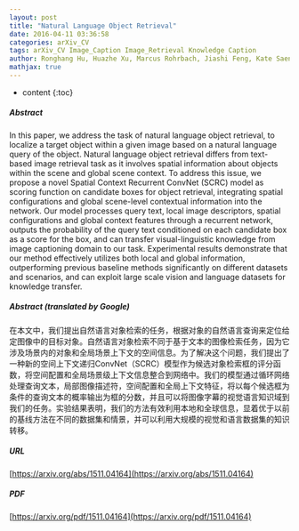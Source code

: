 ```yaml
---
layout: post
title: "Natural Language Object Retrieval"
date: 2016-04-11 03:36:58
categories: arXiv_CV
tags: arXiv_CV Image_Caption Image_Retrieval Knowledge Caption
author: Ronghang Hu, Huazhe Xu, Marcus Rohrbach, Jiashi Feng, Kate Saenko, Trevor Darrell
mathjax: true
---
```


* content
{:toc}

##### Abstract
In this paper, we address the task of natural language object retrieval, to localize a target object within a given image based on a natural language query of the object. Natural language object retrieval differs from text-based image retrieval task as it involves spatial information about objects within the scene and global scene context. To address this issue, we propose a novel Spatial Context Recurrent ConvNet (SCRC) model as scoring function on candidate boxes for object retrieval, integrating spatial configurations and global scene-level contextual information into the network. Our model processes query text, local image descriptors, spatial configurations and global context features through a recurrent network, outputs the probability of the query text conditioned on each candidate box as a score for the box, and can transfer visual-linguistic knowledge from image captioning domain to our task. Experimental results demonstrate that our method effectively utilizes both local and global information, outperforming previous baseline methods significantly on different datasets and scenarios, and can exploit large scale vision and language datasets for knowledge transfer.

##### Abstract (translated by Google)
在本文中，我们提出自然语言对象检索的任务，根据对象的自然语言查询来定位给定图像中的目标对象。自然语言对象检索不同于基于文本的图像检索任务，因为它涉及场景内的对象和全局场景上下文的空间信息。为了解决这个问题，我们提出了一种新的空间上下文递归ConvNet（SCRC）模型作为候选对象检索框的评分函数，将空间配置和全局场景级上下文信息整合到网络中。我们的模型通过循环网络处理查询文本，局部图像描述符，空间配置和全局上下文特征，将以每个候选框为条件的查询文本的概率输出为框的分数，并且可以将图像字幕的视觉语言知识域到我们的任务。实验结果表明，我们的方法有效利用本地和全球信息，显着优于以前的基线方法在不同的数据集和情景，并可以利用大规模的视觉和语言数据集的知识转移。

##### URL
[https://arxiv.org/abs/1511.04164](https://arxiv.org/abs/1511.04164)

##### PDF
[https://arxiv.org/pdf/1511.04164](https://arxiv.org/pdf/1511.04164)

